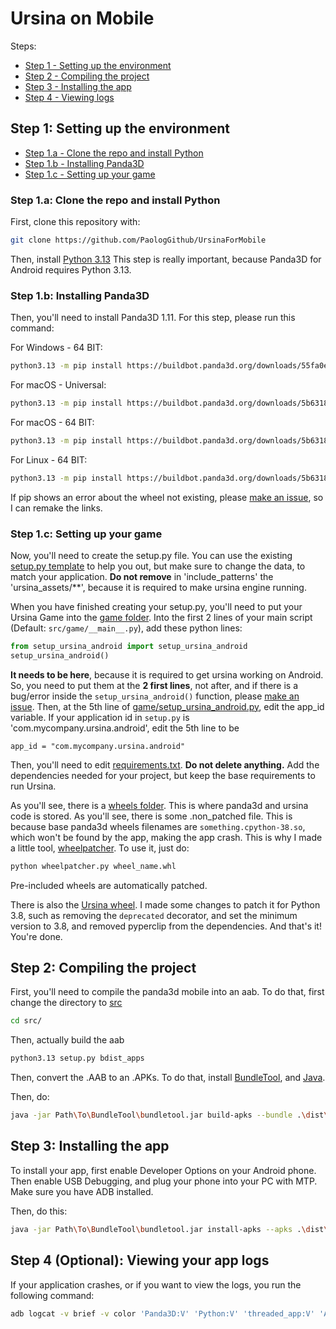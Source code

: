 # Ursina on Mobile

Steps:
* [Step 1 - Setting up the environment](#step-1-setting-up-the-environment)
* [Step 2 - Compiling the project](#step-2-compiling-the-project)
* [Step 3 - Installing the app](#step-3-installing-the-app)
* [Step 4 - Viewing logs](#step-4-optional-viewing-your-app-logs)

## Step 1: Setting up the environment

* [Step 1.a - Clone the repo and install Python](#step-1a-clone-the-repo-and-install-python)
* [Step 1.b - Installing Panda3D](#step-1b-installing-panda3d)
* [Step 1.c - Setting up your game](#step-1c-setting-up-your-game)

### Step 1.a: Clone the repo and install Python
First, clone this repository with:
```bash
git clone https://github.com/PaologGithub/UrsinaForMobile
```

Then, install [Python 3.13](https://www.python.org/downloads/release/python-313/)
This step is really important, because Panda3D for Android requires Python 3.13.

### Step 1.b: Installing Panda3D
Then, you'll need to install Panda3D 1.11. For this step, please run this command:

For Windows - 64 BIT:
```bash
python3.13 -m pip install https://buildbot.panda3d.org/downloads/55fa0e9912633d0406f56033ec166b853e482717/panda3d-1.11.0.dev3596-cp313-cp313-win_amd64.whl
```
For macOS - Universal:
```bash
python3.13 -m pip install https://buildbot.panda3d.org/downloads/5b6318e77f3cb1fea519bbd3cd637ad9b0be1606/panda3d-1.11.0.dev3585-cp313-cp313-macosx_11_0_universal2.whl
```
For macOS - 64 BIT:
```bash
python3.13 -m pip install https://buildbot.panda3d.org/downloads/5b6318e77f3cb1fea519bbd3cd637ad9b0be1606/panda3d-1.11.0.dev3585-cp313-cp313-macosx_10_13_x86_64.whl
```
For Linux - 64 BIT:
```bash
python3.13 -m pip install https://buildbot.panda3d.org/downloads/5b6318e77f3cb1fea519bbd3cd637ad9b0be1606/panda3d-1.11.0.dev3585-cp313-cp313-manylinux2014_x86_64.whl
```

If pip shows an error about the wheel not existing, please [make an issue](https://github.com/PaologGithub/UrsinaForMobile/issues), so I can remake the links.

### Step 1.c: Setting up your game
Now, you'll need to create the setup.py file. You can use the existing [setup.py template](/src/setup.py) to help you out, but make sure to change the data, to match your application.
**Do not remove** in 'include_patterns' the 'ursina_assets/**', because it is required to make ursina engine running.

When you have finished creating your setup.py, you'll need to put your Ursina Game into the [game folder](/src/game).
Into the first 2 lines of your main script (Default: `src/game/__main__.py`), add these python lines:
```python
from setup_ursina_android import setup_ursina_android
setup_ursina_android()
```
**It needs to be here**, because it is required to get ursina working on Android. So, you need to put them at the **2 first lines**, not after, and if there is a bug/error inside the `setup_ursina_android()` function, please [make an issue](https://github.com/PaologGithub/UrsinaForMobile/issues).
Then, at the 5th line of [game/setup_ursina_android.py](/src/game/setup_ursina_android.py), edit the app_id variable.
If your application id in `setup.py` is 'com.mycompany.ursina.android', edit the 5th line to be
```
app_id = "com.mycompany.ursina.android"
```


Then, you'll need to edit [requirements.txt](/src/requirements.txt). **Do not delete anything.** Add the dependencies needed for your project, but keep the base requirements to run Ursina.

As you'll see, there is a [wheels folder](/src/wheels). This is where panda3d and ursina code is stored. As you'll see, there is some .non_patched file. This is because base panda3d wheels filenames are `something.cpython-38.so`, which won't be found by the app, making the app crash.
This is why I made a little tool, [wheelpatcher](/src/wheels/wheelpatcher.py). To use it, just do:
```bash
python wheelpatcher.py wheel_name.whl
```
Pre-included wheels are automatically patched.

There is also the [Ursina wheel](/src/wheels/ursina-7.0.0-py3-none-any.whl). I made some changes to patch it for Python 3.8, such as removing the `deprecated` decorator, and set the minimum version to 3.8, and removed pyperclip from the dependencies.
And that's it! You're done.

## Step 2: Compiling the project
First, you'll need to compile the panda3d mobile into an aab.
To do that, first change the directory to [src](/src/)
```bash
cd src/
```
Then, actually build the aab
```bash
python3.13 setup.py bdist_apps
```
Then, convert the .AAB to an .APKs. To do that, install [BundleTool](https://github.com/google/bundletool/releases), and [Java](https://www.oracle.com/java/technologies/downloads/).

Then, do:
```bash
java -jar Path\To\BundleTool\bundletool.jar build-apks --bundle .\dist\*.aab --output .\dist\app.apks --verbose
```

## Step 3: Installing the app
To install your app, first enable Developer Options on your Android phone. Then enable USB Debugging, and plug your phone into your PC with MTP. Make sure you have ADB installed.

Then, do this:
```bash
java -jar Path\To\BundleTool\bundletool.jar install-apks --apks .\dist\*.apks
```

## Step 4 (Optional): Viewing your app logs
If your application crashes, or if you want to view the logs, you run the following command:
```bash
adb logcat -v brief -v color 'Panda3D:V' 'Python:V' 'threaded_app:V' 'AndroidRuntime:I' 'linker:W' '*:F'
```